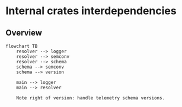 # Internal crates interdependencies

## Overview

```mermaid
flowchart TB
    resolver --> logger 
    resolver --> semconv 
    resolver --> schema     
    schema --> semconv
    schema --> version
    
    main --> logger 
    main --> resolver
    
    Note right of version: handle telemetry schema versions.
```
